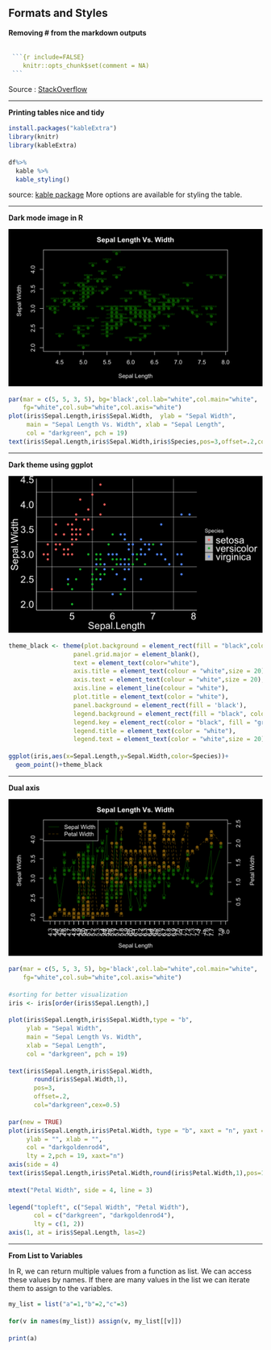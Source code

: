 ## Formats and Styles

**Removing # from the markdown outputs**
````r

 ```{r include=FALSE}
    knitr::opts_chunk$set(comment = NA)
 ```
````
Source : [StackOverflow](https://stackoverflow.com/questions/15081212/remove-hashes-in-r-output-from-r-markdown-and-knitr)

---
**Printing tables nice and tidy**
```r
install.packages("kableExtra")
library(knitr)
library(kableExtra)

df%>%
  kable %>%
  kable_styling()

```
source: [kable package](https://cran.r-project.org/web/packages/kableExtra/vignettes/awesome_table_in_html.html)
More options are available for styling the table.

---
**Dark mode image in R**

![alt text](images/dark_mode.png)

```r
par(mar = c(5, 5, 3, 5), bg='black',col.lab="white",col.main="white",
    fg="white",col.sub="white",col.axis="white")
plot(iris$Sepal.Length,iris$Sepal.Width,  ylab = "Sepal Width",
     main = "Sepal Length Vs. Width", xlab = "Sepal Length",
     col = "darkgreen", pch = 19)
text(iris$Sepal.Length,iris$Sepal.Width,iris$Species,pos=3,offset=.2,col="darkgreen",cex=0.5)
```

---
**Dark theme using ggplot**

![alt text](images/ggplot_theme_black.png)

```r
theme_black <- theme(plot.background = element_rect(fill = "black",colour=NA),
                  panel.grid.major = element_blank(),
                  text = element_text(color="white"),
                  axis.title = element_text(colour = "white",size = 20),
                  axis.text = element_text(colour = "white",size = 20),
                  axis.line = element_line(colour = "white"),
                  plot.title = element_text(color = "white"),
                  panel.background = element_rect(fill = 'black'),
                  legend.background = element_rect(fill = "black", color = NA),
                  legend.key = element_rect(color = "black", fill = "gray"),
                  legend.title = element_text(color = "white"),
                  legend.text = element_text(color = "white",size = 20))

ggplot(iris,aes(x=Sepal.Length,y=Sepal.Width,color=Species))+
  geom_point()+theme_black

```

---
**Dual axis**

![alt text](images/dual_axis_dark.png)
```r
par(mar = c(5, 5, 3, 5), bg='black',col.lab="white",col.main="white",
    fg="white",col.sub="white",col.axis="white")

#sorting for better visualization
iris <- iris[order(iris$Sepal.Length),]

plot(iris$Sepal.Length,iris$Sepal.Width,type = "b",
     ylab = "Sepal Width",
     main = "Sepal Length Vs. Width",
     xlab = "Sepal Length",
     col = "darkgreen", pch = 19)

text(iris$Sepal.Length,iris$Sepal.Width,
       round(iris$Sepal.Width,1),
       pos=3,
       offset=.2,
       col="darkgreen",cex=0.5)

par(new = TRUE)
plot(iris$Sepal.Length,iris$Petal.Width, type = "b", xaxt = "n", yaxt = "n",
     ylab = "", xlab = "",
     col = "darkgoldenrod4",
     lty = 2,pch = 19, xaxt="n")     
axis(side = 4)
text(iris$Sepal.Length,iris$Petal.Width,round(iris$Petal.Width,1),pos=1,offset=.2,col="darkgoldenrod4",cex=0.5)

mtext("Petal Width", side = 4, line = 3)

legend("topleft", c("Sepal Width", "Petal Width"),
       col = c("darkgreen", "darkgoldenrod4"),
       lty = c(1, 2))
axis(1, at = iris$Sepal.Length, las=2)
```
---
**From List to Variables**

In R, we can return multiple values from a function as list. We can access these values by names. If there are many values in the list we can iterate them to assign to the variables.

```r
my_list = list("a"=1,"b"=2,"c"=3)

for(v in names(my_list)) assign(v, my_list[[v]])

print(a)
